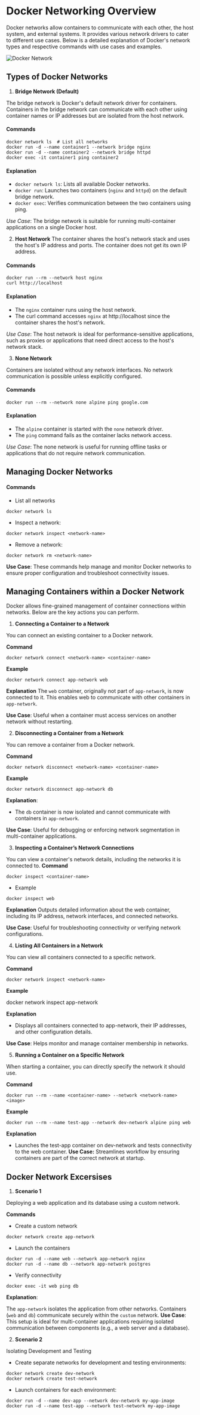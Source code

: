 # Docker Networking Overview
Docker networks allow containers to communicate with each other, the host system, and external systems. It provides various network drivers to cater to different use cases. Below is a detailed explanation of Docker's network types and respective commands with use cases and examples.

![Docker Network](https://media.geeksforgeeks.org/wp-content/uploads/20230419172809/Docker-network-1.webp)

## Types of Docker Networks

1. **Bridge Network (Default)**

The bridge network is Docker's default network driver for containers.
Containers in the bridge network can communicate with each other using container names or IP addresses but are isolated from the host network.

#### Commands
```
docker network ls  # List all networks
docker run -d --name container1 --network bridge nginx
docker run -d --name container2 --network bridge httpd
docker exec -it container1 ping container2
```
#### Explanation

- `docker network ls`: Lists all available Docker networks.
- `docker run`: Launches two containers (`nginx` and `httpd`) on the default bridge network.
- `docker exec`: Verifies communication between the two containers using ping.

*Use Case*: The bridge network is suitable for running multi-container applications on a single Docker host.


2. **Host Network**
The container shares the host's network stack and uses the host's IP address and ports. The container does not get its own IP address.

#### Commands
```
docker run --rm --network host nginx
curl http://localhost
```
#### Explanation
- The `nginx` container runs using the host network.
- The curl command accesses `nginx` at http://localhost since the container shares the host's network.

*Use Case*: The host network is ideal for performance-sensitive applications, such as proxies or applications that need direct access to the host's network stack.

3. **None Network**

Containers are isolated without any network interfaces.
No network communication is possible unless explicitly configured.

#### Commands
```
docker run --rm --network none alpine ping google.com
```

#### Explanation
- The `alpine` container is started with the `none` network driver.
- The `ping` command fails as the container lacks network access.

*Use Case*: The none network is useful for running offline tasks or applications that do not require network communication.


## Managing Docker Networks

#### Commands

- List all networks
```
docker network ls
```

- Inspect a network:
```
docker network inspect <network-name>
```

- Remove a network:
```
docker network rm <network-name>
```

**Use Case**: These commands help manage and monitor Docker networks to ensure proper configuration and troubleshoot connectivity issues.


## Managing Containers within a Docker Network

Docker allows fine-grained management of container connections within networks. Below are the key actions you can perform.

1. **Connecting a Container to a Network**

You can connect an existing container to a Docker network.

**Command**
```
docker network connect <network-name> <container-name>
```

**Example**
```
docker network connect app-network web
```

**Explanation**
The `web` container, originally not part of `app-network`, is now connected to it.
This enables web to communicate with other containers in `app-network`.

**Use Case**: Useful when a container must access services on another network without restarting.

2. **Disconnecting a Container from a Network**

You can remove a container from a Docker network.

**Command**
```
docker network disconnect <network-name> <container-name>
```
**Example**
```
docker network disconnect app-network db
```
**Explanation**:
- The `db` container is now isolated and cannot communicate with containers in `app-network`.

**Use Case**: Useful for debugging or enforcing network segmentation in multi-container applications.

3. **Inspecting a Container’s Network Connections**

You can view a container's network details, including the networks it is connected to.
**Command**
```
docker inspect <container-name>
```
- Example
```
docker inspect web
```

**Explanation**
Outputs detailed information about the web container, including its IP address, network interfaces, and connected networks.

**Use Case**: Useful for troubleshooting connectivity or verifying network configurations.

4. **Listing All Containers in a Network**

You can view all containers connected to a specific network.

**Command**
```
docker network inspect <network-name>
```
**Example**

docker network inspect app-network

**Explanation**
- Displays all containers connected to app-network, their IP addresses, and other configuration details.

**Use Case**: Helps monitor and manage container membership in networks.

5. **Running a Container on a Specific Network**

When starting a container, you can directly specify the network it should use.

**Command**
```
docker run --rm --name <container-name> --network <network-name> <image>
```
**Example**
```
docker run --rm --name test-app --network dev-network alpine ping web
```
**Explanation**
- Launches the test-app container on dev-network and tests connectivity to the web container.
**Use Case:** Streamlines workflow by ensuring containers are part of the correct network at startup.


## Docker Network Excersises 

1. **Scenario 1**

Deploying a web application and its database using a custom network.

**Commands**

- Create a custom network
```
docker network create app-network
```

- Launch the containers
```
docker run -d --name web --network app-network nginx
docker run -d --name db --network app-network postgres
```

- Verify connectivity
```
docker exec -it web ping db
```
**Explanation**:

The `app-network` isolates the application from other networks.
Containers (`web` and `db`) communicate securely within the `custom` network.
**Use Case**: This setup is ideal for multi-container applications requiring isolated communication between components (e.g., a web server and a database).

2. **Scenario 2**

Isolating Development and Testing

- Create separate networks for development and testing environments:
```
docker network create dev-network
docker network create test-network
```

- Launch containers for each environment:
```
docker run -d --name dev-app --network dev-network my-app-image
docker run -d --name test-app --network test-network my-app-image
```